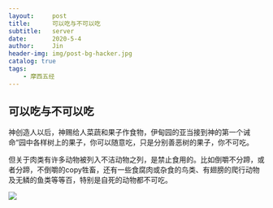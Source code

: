 ```yaml
---
layout:     post
title:      可以吃与不可以吃
subtitle:   server
date:       2020-5-4
author:     Jin
header-img: img/post-bg-hacker.jpg
catalog: true
tags:
    - 摩西五经
---
```




## 可以吃与不可以吃
神创造人以后，神赐给人菜蔬和果子作食物，伊甸园的亚当接到神的第一个诫命“园中各样树上的果子，你可以随意吃，只是分别善恶树的果子，你不可吃。
 
 但关于肉类有许多动物被列入不洁动物之列，是禁止食用的。比如倒嚼不分蹄，或者分蹄，不倒嚼的copy牲畜，还有一些食腐肉或杂食的鸟类、有翅膀的爬行动物及无鳞的鱼类等等百，特别是自死的动物都不可吃。


 
 ![](https://jin2070.github.io/img/103001a.png)
 
 
 
  
  
 




